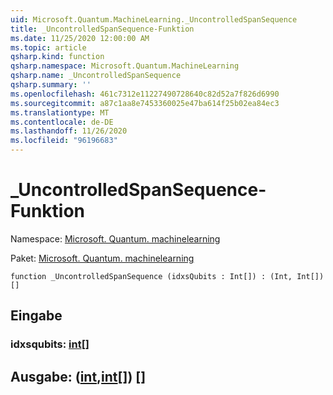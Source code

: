 ```yaml
---
uid: Microsoft.Quantum.MachineLearning._UncontrolledSpanSequence
title: _UncontrolledSpanSequence-Funktion
ms.date: 11/25/2020 12:00:00 AM
ms.topic: article
qsharp.kind: function
qsharp.namespace: Microsoft.Quantum.MachineLearning
qsharp.name: _UncontrolledSpanSequence
qsharp.summary: ''
ms.openlocfilehash: 461c7312e11227490728640c82d52a7f826d6990
ms.sourcegitcommit: a87c1aa8e7453360025e47ba614f25b02ea84ec3
ms.translationtype: MT
ms.contentlocale: de-DE
ms.lasthandoff: 11/26/2020
ms.locfileid: "96196683"
---
```

# <a name="_uncontrolledspansequence-function"></a>_UncontrolledSpanSequence-Funktion

Namespace: [Microsoft. Quantum. machinelearning](xref:Microsoft.Quantum.MachineLearning)

Paket: [Microsoft. Quantum. machinelearning](https://nuget.org/packages/Microsoft.Quantum.MachineLearning)




```qsharp
function _UncontrolledSpanSequence (idxsQubits : Int[]) : (Int, Int[])[]
```


## <a name="input"></a>Eingabe

### <a name="idxsqubits--int"></a>idxsqubits: [int](xref:microsoft.quantum.lang-ref.int)[]





## <a name="output--intint"></a>Ausgabe: ([int](xref:microsoft.quantum.lang-ref.int),[int](xref:microsoft.quantum.lang-ref.int)[]) []

